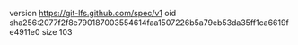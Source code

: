 version https://git-lfs.github.com/spec/v1
oid sha256:2077f2f8e790187003554614faa1507226b5a79eb53da35ff1ca6619fe4911e0
size 103
